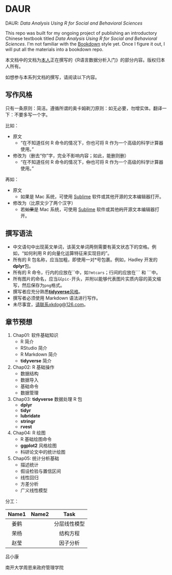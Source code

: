 # DAUR

DAUR: *Data Analysis Using R for Social and Behavioral Sciences*

This repo was built for my ongoing project of publishing an introductory Chinese textbook titled *Data Analysis Using R for Social and Behavioral Sciences*. I'm not familiar with the [Bookdown](https://bookdown.org/) style yet. Once I figure it out, I will put all the materials into a bookdown repo.

本文档中的文档为[本人](http://zfxy.nankai.edu.cn/xk)正在撰写的《R语言数据分析入门》的部分内容。版权归本人所有。

如想参与本系列文档的撰写，请阅读以下内容。

## 写作风格

只有一条原则：简洁。遵循所谓的奥卡姆剃刀原则：如无必要，勿增实体。翻译一下：不要多写一个字。

比如：

- 原文
    - “在不知道任何 R 命令的情况下，你也可将 R 作为一个高级的科学计算器使用。”
- 修改为（删去“你”字，完全不影响内容；如此，能删则删）
    - “在不知道任何 R 命令的情况下，~~你~~也可将 R 作为一个高级的科学计算器使用。”

再如：

- 原文
    - 如果是 Mac 系统，可使用 [Sublime](https://www.sublimetext.com/) 软件或其他开源的文本编辑器打开。
- 修改为（比原文少了两个汉字）
    - 若~~如果~~是 Mac 系统，可使用 [Sublime](https://www.sublimetext.com/) 软件或其他~~的~~开源文本编辑器打开。


## 撰写语法

- 中文语句中出现英文单词，该英文单词两侧需要有英文状态下的空格。例如，“如何利用 R 的向量化运算特征来实现目的”。
- 所有的 R 包名称，应当加粗，即使用一对\*号包裹。例如，Hadley 开发的**dplyr**包。
- 所有的 R 命令，行内的应放在\`\`中，如`?mtcars`；行间的应放在\`\`\` 和 \`\`\`中。
- 所有图片的命名，应当以`pic-`开头，并附以能够代表图片实质内容的英文缩写，然后保存为`png`格式。
- 撰写者应充分熟悉[**tidyverse**风格](http://style.tidyverse.org/)。
- 撰写者必须使用 Markdown 语法进行写作。
- 未尽事宜，请联系xkdog@126.com。


## 章节预想

1. Chap01: 软件基础知识
    - R 简介
    - RStudio 简介
    - R Markdown 简介
    - **tidyverse** 简介
1. Chap02: R 基础操作
    - 数据结构
    - 数据导入
    - 基础命令
    - 数据管理
1. Chap03: **tidyverse** 数据处理 R 包
    - **dplyr**
    - **tidyr**
    - **lubridate**
    - **stringr**
    - **rvest**
1. Chap04: R 绘图
    - R 基础绘图命令
    - **ggplot2** 风格绘图
    - 科研论文中的统计绘图
1. Chap05: 统计分析基础
    - 描述统计
    - 假设检验与置信区间
    - 线性回归
    - 方差分析
    - 广义线性模型


分工：


| Name1 | Name2 | Task |
|:---:|:---:|:---:|
|姜鹤| | 分层线性模型|
|荣杨| | 结构方程|
|赵莹| | 因子分析|


吕小康

南开大学周恩来政府管理学院
